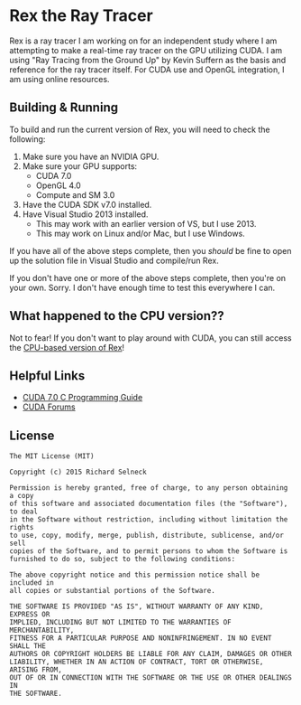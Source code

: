 # Rex the Ray Tracer

Rex is a ray tracer I am working on for an independent study where I am
attempting to make a real-time ray tracer on the GPU utilizing CUDA. I
am using "Ray Tracing from the Ground Up" by Kevin Suffern as the basis and
reference for the ray tracer itself. For CUDA use and OpenGL integration,
I am using online resources.

## Building & Running

To build and run the current version of Rex, you will need to check the
following:

1.   Make sure you have an NVIDIA GPU.
2.   Make sure your GPU supports:
     * CUDA 7.0
     * OpenGL 4.0
     * Compute and SM 3.0
3.   Have the CUDA SDK v7.0 installed.
4.   Have Visual Studio 2013 installed.
     * This may work with an earlier version of VS, but I use 2013.
     * This may work on Linux and/or Mac, but I use Windows.

If you have all of the above steps complete, then you *should* be fine
to open up the solution file in Visual Studio and compile/run Rex.

If you don't have one or more of the above steps complete, then you're on
your own. Sorry. I don't have enough time to test this everywhere I can.

## What happened to the CPU version??

Not to fear! If you don't want to play around with CUDA, you can still
access the [CPU-based version of Rex](https://github.com/fastinvsqrt/rex/tree/CPU)!

## Helpful Links

* [CUDA 7.0 C Programming Guide](http://docs.nvidia.com/cuda/#axzz3XP4B2jj6)
* [CUDA Forums](https://devtalk.nvidia.com/)

## License

```
The MIT License (MIT)

Copyright (c) 2015 Richard Selneck

Permission is hereby granted, free of charge, to any person obtaining a copy
of this software and associated documentation files (the "Software"), to deal
in the Software without restriction, including without limitation the rights
to use, copy, modify, merge, publish, distribute, sublicense, and/or sell
copies of the Software, and to permit persons to whom the Software is
furnished to do so, subject to the following conditions:

The above copyright notice and this permission notice shall be included in
all copies or substantial portions of the Software.

THE SOFTWARE IS PROVIDED "AS IS", WITHOUT WARRANTY OF ANY KIND, EXPRESS OR
IMPLIED, INCLUDING BUT NOT LIMITED TO THE WARRANTIES OF MERCHANTABILITY,
FITNESS FOR A PARTICULAR PURPOSE AND NONINFRINGEMENT. IN NO EVENT SHALL THE
AUTHORS OR COPYRIGHT HOLDERS BE LIABLE FOR ANY CLAIM, DAMAGES OR OTHER
LIABILITY, WHETHER IN AN ACTION OF CONTRACT, TORT OR OTHERWISE, ARISING FROM,
OUT OF OR IN CONNECTION WITH THE SOFTWARE OR THE USE OR OTHER DEALINGS IN
THE SOFTWARE.
```